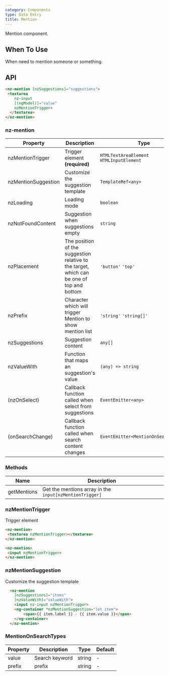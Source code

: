 ```yaml
---
category: Components
type: Data Entry
title: Mention
---
```


Mention component.

## When To Use

When need to mention someone or something.

## API

```html
<nz-mention [nzSuggestions]="suggestions">
 <textarea
    nz-input
    [(ngModel)]="value"
    nzMentionTrigger>
  </textarea>
</nz-mention>
```

### nz-mention

| Property | Description | Type | Default |
| --- | --- | --- | --- |
| nzMentionTrigger | Trigger element **(required)** | `HTMLTextAreaElement` `HTMLInputElement` | - |
| nzMentionSuggestion | Customize the suggestion template | `TemplateRef<any>` | - |
| nzLoading | Loading mode | `boolean` | `false` |
| nzNotFoundContent | Suggestion when suggestions empty | `string` | `'无匹配结果，轻敲空格完成输入'` |
| nzPlacement | The position of the suggestion relative to the target, which can be one of top and bottom | `'button'` `'top'` | `'bottom'` |
| nzPrefix | Character which will trigger Mention to show mention list | `'string'` `'string[]'` | `'@'` |
| nzSuggestions | Suggestion content | `any[]` | `[]` |
| nzValueWith | Function that maps an suggestion's value  | `(any) => string` | `(value: string) => string` |
| (nzOnSelect) | Callback function called when select from suggestions | `EventEmitter<any>` | - |
| (onSearchChange) | Callback function called when search content changes| `EventEmitter<MentionOnSearchTypes>` | - |

### Methods

| Name | Description |
| --- |--- |
| getMentions | Get the mentions array in the `input[nzMentionTrigger]` |

### nzMentionTrigger
Trigger element

```html
<nz-mention>
 <textarea nzMentionTrigger></textarea>
</nz-mention>
```

```html
<nz-mention>
 <input nzMentionTrigger>
</nz-mention>
```

### nzMentionSuggestion
Customize the suggestion template

```html
  <nz-mention
    [nzSuggestions]="items"
    [nzValueWith]="valueWith">
    <input nz-input nzMentionTrigger>
    <ng-container *nzMentionSuggestion="let item">
        <span>{{ item.label }} - {{ item.value }}</span>
    </ng-container>
  </nz-mention>
```

### MentionOnSearchTypes

| Property | Description | Type | Default |
| -------- | ----------- | ---- | ------- |
| value | Search keyword | string | - |
| prefix | prefix | string | - |

